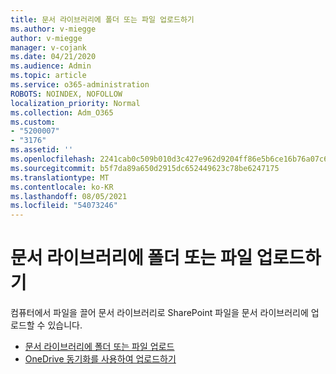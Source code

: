 ```yaml
---
title: 문서 라이브러리에 폴더 또는 파일 업로드하기
ms.author: v-miegge
author: v-miegge
manager: v-cojank
ms.date: 04/21/2020
ms.audience: Admin
ms.topic: article
ms.service: o365-administration
ROBOTS: NOINDEX, NOFOLLOW
localization_priority: Normal
ms.collection: Adm_O365
ms.custom:
- "5200007"
- "3176"
ms.assetid: ''
ms.openlocfilehash: 2241cab0c509b010d3c427e962d9204ff86e5b6ce16b76a07c6c2b6b60485b18
ms.sourcegitcommit: b5f7da89a650d2915dc652449623c78be6247175
ms.translationtype: MT
ms.contentlocale: ko-KR
ms.lasthandoff: 08/05/2021
ms.locfileid: "54073246"
---
```

# <a name="upload-a-folder-or-files-to-a-document-library"></a>문서 라이브러리에 폴더 또는 파일 업로드하기

컴퓨터에서 파일을 끌어 문서 라이브러리로 SharePoint 파일을 문서 라이브러리에 업로드할 수 있습니다.

* [문서 라이브러리에 폴더 또는 파일 업로드](https://support.office.com/article/upload-a-folder-or-files-to-a-document-library-eb18fcba-c953-4d45-8d90-8da66edeacdb)
* [OneDrive 동기화를 사용하여 업로드하기](https://support.office.com/article/sync-files-with-onedrive-in-windows-615391c4-2bd3-4aae-a42a-858262e42a49)
